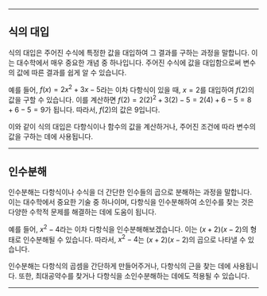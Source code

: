 ***

## 식의 대입

식의 대입은 주어진 수식에 특정한 값을 대입하여 그 결과를 구하는 과정을 말합니다. 이는 대수학에서 매우 중요한 개념 중 하나입니다. 주어진 수식에 값을 대입함으로써 변수의 값에 따른 결과를 쉽게 알 수 있습니다.

예를 들어, $f(x) = 2x^2 + 3x - 5$라는 이차 다항식이 있을 때, $x=2$를 대입하여 $f(2)$의 값을 구할 수 있습니다. 이를 계산하면 $f(2) = 2(2)^2 + 3(2) - 5 = 2(4) + 6 - 5 = 8 + 6 - 5 = 9$가 됩니다. 따라서, $f(2)$의 값은 9입니다.

이와 같이 식의 대입은 다항식이나 함수의 값을 계산하거나, 주어진 조건에 따라 변수의 값을 구하는 데에 사용됩니다.

***

## 인수분해

인수분해는 다항식이나 수식을 더 간단한 인수들의 곱으로 분해하는 과정을 말합니다. 이는 대수학에서 중요한 기술 중 하나이며, 다항식을 인수분해하여 소인수를 찾는 것은 다양한 수학적 문제를 해결하는 데에 도움이 됩니다.

예를 들어, $x^2 - 4$라는 이차 다항식을 인수분해해보겠습니다. 이는 $(x+2)(x-2)$의 형태로 인수분해될 수 있습니다. 따라서, $x^2 - 4$는 $(x+2)(x-2)$의 곱으로 나타낼 수 있습니다.

인수분해는 다항식의 곱셈을 간단하게 만들어주거나, 다항식의 근을 찾는 데에 사용됩니다. 또한, 최대공약수를 찾거나 다항식을 소인수분해하는 데에도 적용될 수 있습니다.

***
